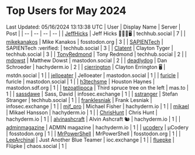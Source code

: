 # Top Users for May 2024
Last Updated: 05/16/2024 13:13:38 UTC
| User | Display Name | Server | Post |
| -- | -- | -- | -- |
| [JeffHicks](https://techhub.social/@JeffHicks) | Jeff Hicks 🐶🎼🍷🖥️ | techhub.social | 7 |
| [mikekanakos](https://fosstodon.org/@mikekanakos) | Mike Kanakos | fosstodon.org | 3 |
| [SAPIENTech](https://techhub.social/@SAPIENTech) | SAPIENTech :verified: | techhub.social | 3 |
| [Clatent](https://techhub.social/@Clatent) | Clayton Tyger | techhub.social | 3 |
| [TonyRedmond](https://techhub.social/@TonyRedmond) | Tony Redmond | techhub.social | 2 |
| [mdowst](https://mastodon.social/@mdowst) | Matthew Dowst | mastodon.social | 2 |
| [deadlydog](https://hachyderm.io/@deadlydog) | Dan Schroeder | hachyderm.io | 2 |
| [cjerrington](https://mstdn.social/@cjerrington) | Clayton Errington 🖥️ | mstdn.social | 1 |
| [jelloeater](https://mastodon.social/@jelloeater) | Jelloeater | mastodon.social | 1 |
| [furicle](https://mastodon.social/@furicle) | furicle | mastodon.social | 1 |
| [h3techsme](https://mastodon.sdf.org/@h3techsme) | Houston Haynes | mastodon.sdf.org | 1 |
| [tezoatlipoca](https://mas.to/@tezoatlipoca) | Third spruce tree on the left | mas.to | 1 |
| [sassdawe](https://infosec.exchange/@sassdawe) | Sass, David | infosec.exchange | 1 |
| [sstranger](https://techhub.social/@sstranger) | Stefan Stranger | techhub.social | 1 |
| [franklesniak](https://infosec.exchange/@franklesniak) | Frank Lesniak | infosec.exchange | 1 |
| [mjf_pro](https://hachyderm.io/@mjf_pro) | Michael Fisher | hachyderm.io | 1 |
| [mikael](https://hachyderm.io/@mikael) | Mikael Hansson | hachyderm.io | 1 |
| [ChrisHunt](https://hachyderm.io/@ChrisHunt) | Chris Hunt | hachyderm.io | 1 |
| [alvinashcraft](https://hachyderm.io/@alvinashcraft) | Alvin Ashcraft 🐿️ | hachyderm.io | 1 |
| [adminmagazine](https://hachyderm.io/@adminmagazine) | ADMIN magazine | hachyderm.io | 1 |
| [ucodery](https://fosstodon.org/@ucodery) | μCodery | fosstodon.org | 1 |
| [MrPowerShell](https://fosstodon.org/@MrPowerShell) | MrPowerShell | fosstodon.org | 1 |
| [LeeArchinal](https://ioc.exchange/@LeeArchinal) | Just Another Blue Teamer | ioc.exchange | 1 |
| [fluepke](https://chaos.social/@fluepke) | Flüpke | chaos.social | 1 |
